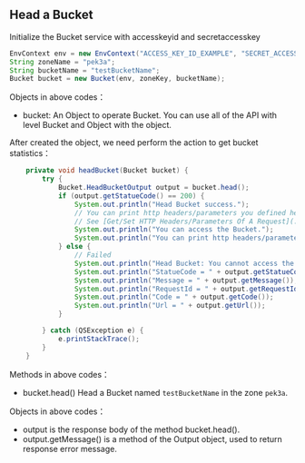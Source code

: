 ## Head a Bucket

Initialize the Bucket service with accesskeyid and secretaccesskey

``` java
EnvContext env = new EnvContext("ACCESS_KEY_ID_EXAMPLE", "SECRET_ACCESS_KEY_EXAMPLE");
String zoneName = "pek3a";
String bucketName = "testBucketName";
Bucket bucket = new Bucket(env, zoneKey, bucketName);
```

Objects in above codes：
- bucket: An Object to operate Bucket. You can use all of the API with level Bucket and Object with the object.


After created the object, we need perform the action to get bucket statistics：

``` java
    private void headBucket(Bucket bucket) {
        try {
            Bucket.HeadBucketOutput output = bucket.head();
            if (output.getStatueCode() == 200) {
                System.out.println("Head Bucket success.");
                // You can print http headers/parameters you defined here.
                // See [Get/Set HTTP Headers/Parameters Of A Request](./get_set_http_headers.md)
                System.out.println("You can access the Bucket.");
                System.out.println("You can print http headers/parameters you defined here.");
            } else {
                // Failed
                System.out.println("Head Bucket: You cannot access the Bucket or it does not exist.");
                System.out.println("StatueCode = " + output.getStatueCode());
                System.out.println("Message = " + output.getMessage());
                System.out.println("RequestId = " + output.getRequestId());
                System.out.println("Code = " + output.getCode());
                System.out.println("Url = " + output.getUrl());
            }

        } catch (QSException e) {
            e.printStackTrace();
        }
    }
```

Methods in above codes：
- bucket.head() Head a Bucket named `testBucketName` in the zone `pek3a`.

Objects in above codes：
- output is the response body of the method bucket.head().
- output.getMessage() is a method of the Output object, used to return response error message.

